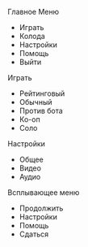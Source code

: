 Главное Меню
- Играть
- Колода
- Настройки
- Помощь
- Выйти

Играть
- Рейтинговый
- Обычный
- Против бота
- Ко-оп
- Соло

Настройки
- Общее
- Видео
- Аудио

Всплывающее меню
- Продолжить
- Настройки
- Помощь
- Сдаться